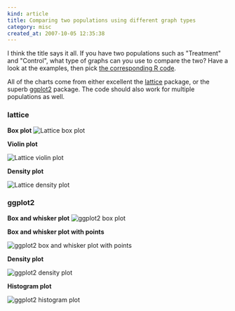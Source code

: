```yaml
--- 
kind: article
title: Comparing two populations using different graph types
category: misc
created_at: 2007-10-05 12:35:38
---
```

I think the title says it all. If you have two populations such as "Treatment" and "Control", what type of graphs can you use to compare the two? Have a look at the examples, then pick <a href="http://www.bioinformaticszen.com/wp-content/uploads/2007/10/comparing_two_populations.txt">the corresponding R code</a>.

All of the charts come from either excellent the <a href="http://stat.ethz.ch/R-manual/R-patched/library/lattice/html/00Index.html">lattice</a> package, or the superb <a href="http://had.co.nz/ggplot2/">ggplot2</a> package. The code should also work for multiple populations as well.

<!--more-->
<h3>lattice</h3>
<strong>Box plot</strong>

<img src="http://www.bioinformaticszen.com/wp-content/uploads/2007/10/box_plot.png" alt="Lattice box plot" />

<strong>Violin plot</strong>

<img src="http://www.bioinformaticszen.com/wp-content/uploads/2007/10/violin_plot.png" alt="Lattice violin plot" />

<strong>Density plot</strong>

<img src="http://www.bioinformaticszen.com/wp-content/uploads/2007/10/density_plot.png" alt="Lattice density plot" />
<h3>ggplot2</h3>
<strong>Box and whisker plot</strong>

<img src="http://www.bioinformaticszen.com/wp-content/uploads/2007/10/box_plot2.png" alt="ggplot2 box plot" />

<strong>Box and whisker plot with points</strong>

<img src="http://www.bioinformaticszen.com/wp-content/uploads/2007/10/box_plot_points.png" alt="ggplot2 box and whisker plot with points" />

<strong>Density plot</strong>

<img src="http://www.bioinformaticszen.com/wp-content/uploads/2007/10/density_plot_2.png" alt="ggplot2 density plot" />

<strong>Histogram plot</strong>

<img src="http://www.bioinformaticszen.com/wp-content/uploads/2007/10/histo_plot.png" alt="ggplot2 histogram plot" />
